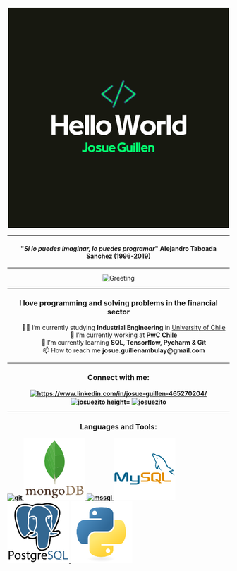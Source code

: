 

<p align="center">
  <img width="500" height="500" src="https://github.com/josuezito/josuezito/blob/main/logo_josuezito.png">
</p>

<hr>
<!-- MAIN PHRASE SECTION -->
<span align="center">
  <span>
    <h4 align="center">"<em>Si lo puedes imaginar, lo puedes programar</em>"
      <span align="center">Alejandro Taboada Sanchez (1996-2019)</span>
    </h4>
</span>
 
<!-- ABOUT YOU -->
<hr>  
  <p align="center">
  <img src="https://readme-typing-svg.herokuapp.com?font=consolas&color=%2310E91F&size=28&center=true&width=470&height=50&lines=WELCOME+TO+MY+GITHUB+PROFILE!" alt="Greeting">
  </p>
<hr>
<h3 align="center">I love programming and solving problems in the financial sector</h3>
  <ul style="list-style: none;">
    <li>👨‍🎓 I’m currently studying <strong>Industrial Engineering</strong> in <a href="https://www.dii.uchile.cl/english/undergraduate/">University of Chile</a> </li>
    <li>🔭 I’m currently working at <a href="https://www.pwc.com/cl/es.html"><strong>PwC Chile</strong></a></li>
    <li>🌱 I’m currently learning <strong>SQL, Tensorflow, Pycharm & Git</strong></li>
    <li>📫 How to reach me <strong>josue.guillenambulay@gmail.com<strong></li>
  </ul>

<!-- CONNECTION -->
<hr>      
<h3 align="center">Connect with me:</h3>
<p align="center">
  <a href="https://www.linkedin.com/in/josue-guillen-465270204/" target="blank"><img align="center" src="https://raw.githubusercontent.com/rahuldkjain/github-profile-readme-generator/master/src/images/icons/Social/linked-in-alt.svg" alt="https://www.linkedin.com/in/josue-guillen-465270204/" height="30" width="40" /></a>
  <a href="https://www.facebook.com/josuemarlon.guillenambulay/" target="blank"><img align="center" src="https://raw.githubusercontent.com/rahuldkjain/github-profile-readme-generator/master/src/images/icons/Social/facebook.svg" alt="josuezito height="30" width="40" /></a>
  <a href="https://www.instagram.com/josuezit2/" target="blank"><img align="center" src="https://raw.githubusercontent.com/rahuldkjain/github-profile-readme-generator/master/src/images/icons/Social/instagram.svg" alt="josuezito" height="30" width="40" /></a>
</p>

<!-- LANGUAGES AND TOOLS -->
<hr>
<h3 align="center">Languages and Tools:</h3>
  <a href="https://git-scm.com/" target="_blank"> <img src="https://www.vectorlogo.zone/logos/git-scm/git-scm-icon.svg" alt="git" width="140" height="140"/> </a> 
  <a href="https://www.mongodb.com/" target="_blank"> <img src="https://raw.githubusercontent.com/devicons/devicon/master/icons/mongodb/mongodb-original-wordmark.svg" alt="mongodb" width="140" height="140"/> </a>
  <a href="https://www.microsoft.com/en-us/sql-server" target="_blank"> <img src="https://www.svgrepo.com/show/303229/microsoft-sql-server-logo.svg" alt="mssql" width="140" height="140"/> </a> <a href="https://www.mysql.com/" target="_blank"> <img src="https://raw.githubusercontent.com/devicons/devicon/master/icons/mysql/mysql-original-wordmark.svg" alt="mysql" width="140" height="140"/> </a> 
   <a href="https://www.postgresql.org" target="_blank"> <img src="https://raw.githubusercontent.com/devicons/devicon/master/icons/postgresql/postgresql-original-wordmark.svg" alt="postgresql" width="140" height="140"/> </a> 
    <a href="https://www.python.org" target="_blank"> <img src="https://raw.githubusercontent.com/devicons/devicon/master/icons/python/python-original.svg" alt="python" width="140" height="140"/> </a> 
</a>
</p>  

